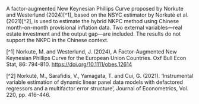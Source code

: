 A factor-augmented New Keynesian Phillips Curve proposed by Norkute and Westerlund (2024)[^1], based on the NSYC estimator by Norkutė et al. (2021)[^2], is used to estimate the hybrid NKPC method using Chinese month-on-month provisional inflation data. Two external variables—real estate investment and the output gap—are included. The results do not support the NKPC in the Chinese context.

[^1] Norkute, M. and Westerlund, J. (2024), A Factor-Augmented New Keynesian Phillips Curve for the European Union Countries. Oxf Bull Econ Stat, 86: 794-810. https://doi.org/10.1111/obes.12614

[^2] Norkutė, M., Sarafidis, V., Yamagata, T. and Cui, G. (2021). ‘Instrumental variable estimation of dynamic linear panel data models with defactored regressors and a multifactor error structure’, Journal of Econometrics, Vol. 220, pp. 416–446.
